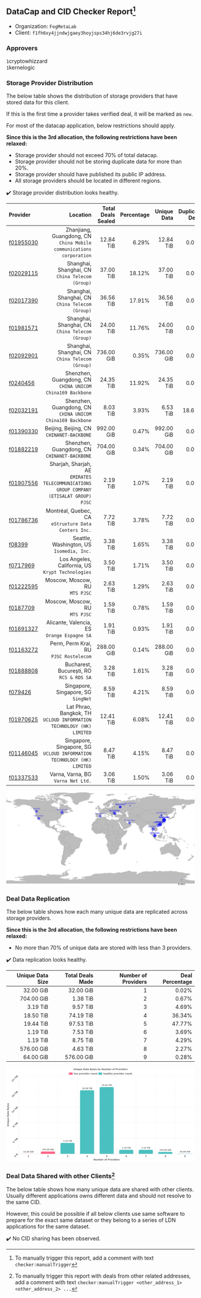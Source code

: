 ## DataCap and CID Checker Report[^1]
 - Organization: `FogMetaLab`
 - Client: `f1fh6xy4jjndwjgaey3hoyjsps34hj6de3rvjg27i`
### Approvers
`1`cryptowhizzard<br/>`1`kernelogic

### Storage Provider Distribution
The below table shows the distribution of storage providers that have stored data for this client.

If this is the first time a provider takes verified deal, it will be marked as `new`.

For most of the datacap application, below restrictions should apply.

**Since this is the 3rd allocation, the following restrictions have been relaxed:**
 - Storage provider should not exceed 70% of total datacap.
 - Storage provider should not be storing duplicate data for more than 20%.
 - Storage provider should have published its public IP address.
 - All storage providers should be located in different regions.

✔️ Storage provider distribution looks healthy.

| Provider                                              |                                                                                   Location | Total Deals Sealed | Percentage | Unique Data | Duplicate Deals |
| :---------------------------------------------------- | -----------------------------------------------------------------------------------------: | -----------------: | ---------: | ----------: | --------------: |
| [f01955030](https://filfox.info/en/address/f01955030) |                     Zhanjiang, Guangdong, CN<br/>`China Mobile communications corporation` |          12.84 TiB |      6.29% |   12.84 TiB |           0.00% |
| [f02029115](https://filfox.info/en/address/f02029115) |                                         Shanghai, Shanghai, CN<br/>`China Telecom (Group)` |          37.00 TiB |     18.12% |   37.00 TiB |           0.00% |
| [f02017390](https://filfox.info/en/address/f02017390) |                                         Shanghai, Shanghai, CN<br/>`China Telecom (Group)` |          36.56 TiB |     17.91% |   36.56 TiB |           0.00% |
| [f01981571](https://filfox.info/en/address/f01981571) |                                         Shanghai, Shanghai, CN<br/>`China Telecom (Group)` |          24.00 TiB |     11.76% |   24.00 TiB |           0.00% |
| [f02092901](https://filfox.info/en/address/f02092901) |                                         Shanghai, Shanghai, CN<br/>`China Telecom (Group)` |         736.00 GiB |      0.35% |  736.00 GiB |           0.00% |
| [f0240456](https://filfox.info/en/address/f0240456)   |                               Shenzhen, Guangdong, CN<br/>`CHINA UNICOM China169 Backbone` |          24.35 TiB |     11.92% |   24.35 TiB |           0.00% |
| [f02032191](https://filfox.info/en/address/f02032191) |                               Shenzhen, Guangdong, CN<br/>`CHINA UNICOM China169 Backbone` |           8.03 TiB |      3.93% |    6.53 TiB |          18.68% |
| [f01390330](https://filfox.info/en/address/f01390330) |                                               Beijing, Beijing, CN<br/>`CHINANET-BACKBONE` |         992.00 GiB |      0.47% |  992.00 GiB |           0.00% |
| [f01882219](https://filfox.info/en/address/f01882219) |                                            Shenzhen, Guangdong, CN<br/>`CHINANET-BACKBONE` |         704.00 GiB |      0.34% |  704.00 GiB |           0.00% |
| [f01907556](https://filfox.info/en/address/f01907556) | Sharjah, Sharjah, AE<br/>`EMIRATES TELECOMMUNICATIONS GROUP COMPANY (ETISALAT GROUP) PJSC` |           2.19 TiB |      1.07% |    2.19 TiB |           0.00% |
| [f01786736](https://filfox.info/en/address/f01786736) |                                    Montréal, Quebec, CA<br/>`eStruxture Data Centers Inc.` |           7.72 TiB |      3.78% |    7.72 TiB |           0.00% |
| [f08399](https://filfox.info/en/address/f08399)       |                                               Seattle, Washington, US<br/>`Isomedia, Inc.` |           3.38 TiB |      1.65% |    3.38 TiB |           0.00% |
| [f0717969](https://filfox.info/en/address/f0717969)   |                                       Los Angeles, California, US<br/>`Krypt Technologies` |           3.50 TiB |      1.71% |    3.50 TiB |           0.00% |
| [f01222595](https://filfox.info/en/address/f01222595) |                                                          Moscow, Moscow, RU<br/>`MTS PJSC` |           2.63 TiB |      1.29% |    2.63 TiB |           0.00% |
| [f0187709](https://filfox.info/en/address/f0187709)   |                                                          Moscow, Moscow, RU<br/>`MTS PJSC` |           1.59 TiB |      0.78% |    1.59 TiB |           0.00% |
| [f01691327](https://filfox.info/en/address/f01691327) |                                             Alicante, Valencia, ES<br/>`Orange Espagne SA` |           1.91 TiB |      0.93% |    1.91 TiB |           0.00% |
| [f01163272](https://filfox.info/en/address/f01163272) |                                                  Perm, Perm Krai, RU<br/>`PJSC Rostelecom` |         288.00 GiB |      0.14% |  288.00 GiB |           0.00% |
| [f01888808](https://filfox.info/en/address/f01888808) |                                                Bucharest, București, RO<br/>`RCS & RDS SA` |           3.28 TiB |      1.61% |    3.28 TiB |           0.00% |
| [f079426](https://filfox.info/en/address/f079426)     |                                                     Singapore, Singapore, SG<br/>`SingNet` |           8.59 TiB |      4.21% |    8.59 TiB |           0.00% |
| [f01970625](https://filfox.info/en/address/f01970625) |                    Lat Phrao, Bangkok, TH<br/>`UCLOUD INFORMATION TECHNOLOGY (HK) LIMITED` |          12.41 TiB |      6.08% |   12.41 TiB |           0.00% |
| [f01146045](https://filfox.info/en/address/f01146045) |                  Singapore, Singapore, SG<br/>`UCLOUD INFORMATION TECHNOLOGY (HK) LIMITED` |           8.47 TiB |      4.15% |    8.47 TiB |           0.00% |
| [f01337533](https://filfox.info/en/address/f01337533) |                                                      Varna, Varna, BG<br/>`Varna Net Ltd.` |           3.06 TiB |      1.50% |    3.06 TiB |           0.00% |

<img src="https://raw.githubusercontent.com/data-preservation-programs/filplus-checker-assets/main/filecoin-project/filecoin-plus-large-datasets/issues/1614/1684336723995.png"/>

### Deal Data Replication
The below table shows how each many unique data are replicated across storage providers.


**Since this is the 3rd allocation, the following restrictions have been relaxed:**
- No more than 70% of unique data are stored with less than 3 providers.

✔️ Data replication looks healthy.

| Unique Data Size | Total Deals Made | Number of Providers | Deal Percentage |
| ---------------: | ---------------: | ------------------: | --------------: |
|        32.00 GiB |        32.00 GiB |                   1 |           0.02% |
|       704.00 GiB |         1.38 TiB |                   2 |           0.67% |
|         3.19 TiB |         9.57 TiB |                   3 |           4.69% |
|        18.50 TiB |        74.19 TiB |                   4 |          36.34% |
|        19.44 TiB |        97.53 TiB |                   5 |          47.77% |
|         1.19 TiB |         7.53 TiB |                   6 |           3.69% |
|         1.19 TiB |         8.75 TiB |                   7 |           4.29% |
|       576.00 GiB |         4.63 TiB |                   8 |           2.27% |
|        64.00 GiB |       576.00 GiB |                   9 |           0.28% |

<img src="https://raw.githubusercontent.com/data-preservation-programs/filplus-checker-assets/main/filecoin-project/filecoin-plus-large-datasets/issues/1614/1684336724588.png"/>

### Deal Data Shared with other Clients[^3]
The below table shows how many unique data are shared with other clients.
Usually different applications owns different data and should not resolve to the same CID.

However, this could be possible if all below clients use same software to prepare for the exact same dataset or they belong to a series of LDN applications for the same dataset.

✔️ No CID sharing has been observed.

[^1]: To manually trigger this report, add a comment with text `checker:manualTrigger`

[^2]: Deals from those addresses are combined into this report as they are specified with `checker:manualTrigger`

[^3]: To manually trigger this report with deals from other related addresses, add a comment with text `checker:manualTrigger <other_address_1> <other_address_2> ...`
